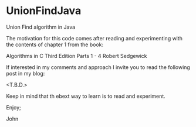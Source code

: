 # UnionFindJava
Union Find algorithm in Java

The motivation for this code comes after reading and 
experimenting with the contents of chapter 1 from the
book:

Algorithms in C
Third Edition
Parts 1 - 4
Robert Sedgewick

If interested in my comments and approach I invite you
to read the following post in my blog:

<T.B.D.>

Keep in mind that th ebext way to learn is to read and experiment.

Enjoy;

John
